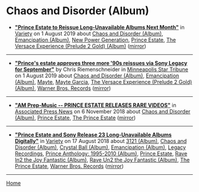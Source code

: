 # Chaos and Disorder (Album)

 - [**"Prince Estate to Reissue Long-Unavailable Albums Next Month"**](https://variety.com/2019/music/news/prince-estate-to-reissue-long-unavailable-albums-next-month-1203288542/) in [Variety](https://variety.com/) on 1 August 2019 about [Chaos and Disorder (Album)](../../../topics/album/chaos-and-disorder/index.md), [Emancipation (Album)](../../../topics/album/emancipation/index.md), [New Power Generation](../../../topics/new-power-generation/index.md), [Prince Estate](../../../topics/prince-estate/index.md), [The Versace Experience (Prelude 2 Gold) (Album)](../../../topics/album/the-versace-experience-prelude-2-gold/index.md) ([mirror](https://web.archive.org/web/*/https://variety.com/2019/music/news/prince-estate-to-reissue-long-unavailable-albums-next-month-1203288542/))

----

 - [**"Prince's estate approves three more '90s reissues via Sony Legacy for September"**](http://www.startribune.com/prince-s-estate-approves-three-more-90s-reissues-via-sony-legacy-for-september/513494212/) by Chris Riemenschneider in [Minneapolis Star Tribune](http://www.startribune.com/) on 1 August 2019 about [Chaos and Disorder (Album)](../../../topics/album/chaos-and-disorder/index.md), [Emancipation (Album)](../../../topics/album/emancipation/index.md), [Mayte](../../../topics/mayte/index.md), [Mayte Garcia](../../../topics/mayte-garcia/index.md), [The Versace Experience (Prelude 2 Gold) (Album)](../../../topics/album/the-versace-experience-prelude-2-gold/index.md), [Warner Bros. Records](../../../topics/warner-bros-records/index.md) ([mirror](https://web.archive.org/web/*/http://www.startribune.com/prince-s-estate-approves-three-more-90s-reissues-via-sony-legacy-for-september/513494212/))

----

 - [**"AM Prep-Music -- PRINCE ESTATE RELEASES RARE VIDEOS"**](https://apnews.com/2e0089aedae94022a3e3e7a830f9611e) in [Associated Press News](https://apnews.com/) on 6 November 2018 about [Chaos and Disorder (Album)](../../../topics/album/chaos-and-disorder/index.md), [Prince Estate](../../../topics/prince-estate/index.md), [The Prince Estate](../../../topics/the-prince-estate/index.md) ([mirror](https://web.archive.org/web/*/https://apnews.com/2e0089aedae94022a3e3e7a830f9611e))

----

 - [**"Prince Estate and Sony Release 23 Long-Unavailable Albums Digitally"**](https://variety.com/2018/biz/news/prince-estate-and-sony-release-23-long-unavailable-albums-digitally-1202908647/) in [Variety](https://variety.com/) on 17 August 2018 about [3121 (Album)](../../../topics/album/3121/index.md), [Chaos and Disorder (Album)](../../../topics/album/chaos-and-disorder/index.md), [Crystal Ball (Album)](../../../topics/album/crystal-ball/index.md), [Emancipation (Album)](../../../topics/album/emancipation/index.md), [Legacy Recordings](../../../topics/legacy-recordings/index.md), [Prince Anthology: 1995-2010 (Album)](../../../topics/album/prince-anthology-1995-2010/index.md), [Prince Estate](../../../topics/prince-estate/index.md), [Rave In2 the Joy Fantastic (Album)](../../../topics/album/rave-in2-the-joy-fantastic/index.md), [Rave Un2 the Joy Fantastic (Album)](../../../topics/album/rave-un2-the-joy-fantastic/index.md), [The Prince Estate](../../../topics/the-prince-estate/index.md), [Warner Bros. Records](../../../topics/warner-bros-records/index.md) ([mirror](https://web.archive.org/web/*/https://variety.com/2018/biz/news/prince-estate-and-sony-release-23-long-unavailable-albums-digitally-1202908647/))

----

[Home](../)
